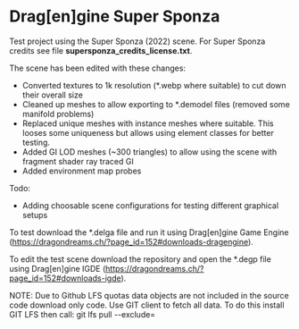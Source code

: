 # Drag[en]gine Super Sponza
Test project using the Super Sponza (2022) scene. For Super Sponza credits see
file __supersponza_credits_license.txt__.

The scene has been edited with these changes:
- Converted textures to 1k resolution (*.webp where suitable) to cut down their overall size
- Cleaned up meshes to allow exporting to *.demodel files (removed some manifold problems)
- Replaced unique meshes with instance meshes where suitable. This looses some uniqueness but allows using element classes for better testing.
- Added GI LOD meshes (~300 triangles) to allow using the scene with fragment shader ray traced GI
- Added environment map probes

Todo:
- Adding choosable scene configurations for testing different graphical setups

To test download the *.delga file and run it using Drag[en]gine Game Engine (https://dragondreams.ch/?page_id=152#downloads-dragengine).

To edit the test scene download the repository and open the *.degp file using Drag[en]gine IGDE (https://dragondreams.ch/?page_id=152#downloads-igde).

NOTE:
Due to Github LFS quotas data objects are not included in the source code download only code. Use GIT client to fetch all data.
To do this install GIT LFS then call:
  git lfs pull --exclude=
